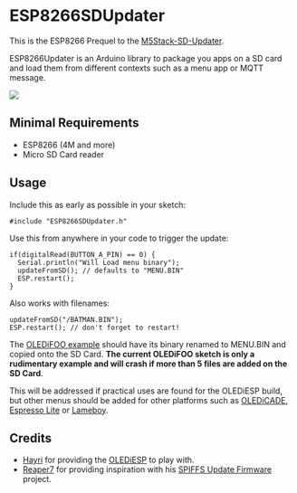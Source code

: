 # ESP8266SDUpdater
This is the ESP8266 Prequel to the [M5Stack-SD-Updater](https://github.com/tobozo/M5Stack-SD-Updater).

ESP8266Updater is an Arduino library to package you apps on a SD card and load them from different contexts such as a menu app or MQTT message.


<img src="https://github.com/tobozo/ESP8266SDUpdater/raw/master/examples/OLEDiFOO/OLEDiESP.jpg">



Minimal Requirements
--------------------
- ESP8266 (4M and more)
- Micro SD Card reader

Usage
-----
Include this as early as possible in your sketch:

    #include "ESP8266SDUpdater.h"

Use this from anywhere in your code to trigger the update:

    if(digitalRead(BUTTON_A_PIN) == 0) {
      Serial.println("Will Load menu binary");
      updateFromSD(); // defaults to "MENU.BIN"
      ESP.restart();
    }

Also works with filenames:

    updateFromSD("/BATMAN.BIN");
    ESP.restart(); // don't forget to restart!

The [OLEDiFOO example](https://github.com/tobozo/ESP8266SDUpdater/tree/master/examples/OLEDiFOO) should have its binary renamed to MENU.BIN and copied onto the SD Card.
**The current OLEDiFOO sketch is only a rudimentary example and will crash if more than 5 files are added on the SD Card**.

This will be addressed if practical uses are found for the OLEDiESP build, but other menus should be added for other platforms such as [OLEDiCADE](https://www.tindie.com/products/PhoenixCNC/oledicade-tiny-pac-man-game-console/), [Espresso Lite](http://www.espressolite.com/) or [Lameboy](https://www.tindie.com/products/davedarko/lameboy-esp8266-handheld/?pt=ac_prod_search).


Credits
-------
- [Hayri](https://www.tindie.com/stores/PhoenixCNC/) for providing the [OLEDiESP](https://www.tindie.com/products/PhoenixCNC/olediesp-a-tiny-cube-with-esp07--esp12--oled-iot/) to play with.
- [Reaper7](https://github.com/reaper7/) for providing inspiration with his [SPIFFS Update Firmware](https://github.com/reaper7/ESP8266SPIFFSUpdateFirmware) project.



